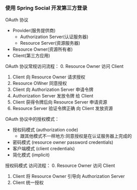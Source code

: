 ### 使用 Spring Social 开发第三方登录

OAuth 协议

* Provider(服务提供商)
    * Authorization Server(认证服务器)
    * Resource Server(资源服务器)
* Resource Owner(资源所有者)
* Client(第三方应用)

OAuth 协议常规访问流程：
0. Resource Owner 访问 Client
1. Client 向 Resource Owner 请求授权
2. Resource OWner 同意授权
3. Client 向 Authorization Server 申请令牌
4. Authorization Server 发放令牌 给 Client
5. Client 获得令牌后向 Resource Server 申请资源
6. Resource Server 验证令牌正确 向 Client 发放资源


OAuth 协议中的授权模式：
* 授权码模式 (authorization code) 
    * 跟其他模式不一样地方:同意授权是在认证服务器上完成的
* 密码模式 (resource owner password credentials)
* 客户端模式 (client credentials)
* 简化模式 (implicit)

授权码模式 访问流程：
0. Resource Owner 访问 Client
1. Client 将 Resource Owner 引导向 Authorization Server
2. Client 统一授权

